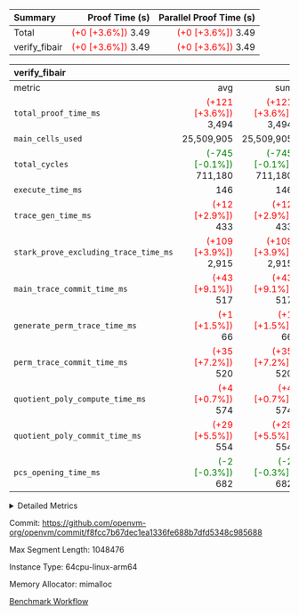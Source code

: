 | Summary | Proof Time (s) | Parallel Proof Time (s) |
|:---|---:|---:|
| Total | <span style='color: red'>(+0 [+3.6%])</span> 3.49 | <span style='color: red'>(+0 [+3.6%])</span> 3.49 |
| verify_fibair | <span style='color: red'>(+0 [+3.6%])</span> 3.49 | <span style='color: red'>(+0 [+3.6%])</span> 3.49 |


| verify_fibair |||||
|:---|---:|---:|---:|---:|
|metric|avg|sum|max|min|
| `total_proof_time_ms ` | <span style='color: red'>(+121 [+3.6%])</span> 3,494 | <span style='color: red'>(+121 [+3.6%])</span> 3,494 | <span style='color: red'>(+121 [+3.6%])</span> 3,494 | <span style='color: red'>(+121 [+3.6%])</span> 3,494 |
| `main_cells_used     ` |  25,509,905 |  25,509,905 |  25,509,905 |  25,509,905 |
| `total_cycles        ` | <span style='color: green'>(-745 [-0.1%])</span> 711,180 | <span style='color: green'>(-745 [-0.1%])</span> 711,180 | <span style='color: green'>(-745 [-0.1%])</span> 711,180 | <span style='color: green'>(-745 [-0.1%])</span> 711,180 |
| `execute_time_ms     ` |  146 |  146 |  146 |  146 |
| `trace_gen_time_ms   ` | <span style='color: red'>(+12 [+2.9%])</span> 433 | <span style='color: red'>(+12 [+2.9%])</span> 433 | <span style='color: red'>(+12 [+2.9%])</span> 433 | <span style='color: red'>(+12 [+2.9%])</span> 433 |
| `stark_prove_excluding_trace_time_ms` | <span style='color: red'>(+109 [+3.9%])</span> 2,915 | <span style='color: red'>(+109 [+3.9%])</span> 2,915 | <span style='color: red'>(+109 [+3.9%])</span> 2,915 | <span style='color: red'>(+109 [+3.9%])</span> 2,915 |
| `main_trace_commit_time_ms` | <span style='color: red'>(+43 [+9.1%])</span> 517 | <span style='color: red'>(+43 [+9.1%])</span> 517 | <span style='color: red'>(+43 [+9.1%])</span> 517 | <span style='color: red'>(+43 [+9.1%])</span> 517 |
| `generate_perm_trace_time_ms` | <span style='color: red'>(+1 [+1.5%])</span> 66 | <span style='color: red'>(+1 [+1.5%])</span> 66 | <span style='color: red'>(+1 [+1.5%])</span> 66 | <span style='color: red'>(+1 [+1.5%])</span> 66 |
| `perm_trace_commit_time_ms` | <span style='color: red'>(+35 [+7.2%])</span> 520 | <span style='color: red'>(+35 [+7.2%])</span> 520 | <span style='color: red'>(+35 [+7.2%])</span> 520 | <span style='color: red'>(+35 [+7.2%])</span> 520 |
| `quotient_poly_compute_time_ms` | <span style='color: red'>(+4 [+0.7%])</span> 574 | <span style='color: red'>(+4 [+0.7%])</span> 574 | <span style='color: red'>(+4 [+0.7%])</span> 574 | <span style='color: red'>(+4 [+0.7%])</span> 574 |
| `quotient_poly_commit_time_ms` | <span style='color: red'>(+29 [+5.5%])</span> 554 | <span style='color: red'>(+29 [+5.5%])</span> 554 | <span style='color: red'>(+29 [+5.5%])</span> 554 | <span style='color: red'>(+29 [+5.5%])</span> 554 |
| `pcs_opening_time_ms ` | <span style='color: green'>(-2 [-0.3%])</span> 682 | <span style='color: green'>(-2 [-0.3%])</span> 682 | <span style='color: green'>(-2 [-0.3%])</span> 682 | <span style='color: green'>(-2 [-0.3%])</span> 682 |



<details>
<summary>Detailed Metrics</summary>

|  | verify_program_compile_ms | total_cells | stark_prove_excluding_trace_time_ms | quotient_poly_compute_time_ms | quotient_poly_commit_time_ms | perm_trace_commit_time_ms | pcs_opening_time_ms | main_trace_commit_time_ms |
| --- | --- | --- | --- | --- | --- | --- | --- |
|  | 4 | 65,536 | 67 | 3 | 13 | 0 | 32 | 17 | 

| air_name | rows | quotient_deg | main_cols | interactions | constraints | cells |
| --- | --- | --- | --- | --- | --- | --- |
| AccessAdapterAir<2> |  | 4 |  | 5 | 12 |  | 
| AccessAdapterAir<4> |  | 4 |  | 5 | 12 |  | 
| AccessAdapterAir<8> |  | 4 |  | 5 | 12 |  | 
| FibonacciAir | 32,768 | 1 | 2 |  | 5 | 65,536 | 
| FriReducedOpeningAir |  | 4 |  | 35 | 59 |  | 
| NativePoseidon2Air<BabyBearParameters>, 1> |  | 4 |  | 31 | 302 |  | 
| PhantomAir |  | 4 |  | 3 | 4 |  | 
| ProgramAir |  | 1 |  | 1 | 4 |  | 
| VariableRangeCheckerAir |  | 1 |  | 1 | 4 |  | 
| VmAirWrapper<BranchNativeAdapterAir, BranchEqualCoreAir<1> |  | 2 |  | 11 | 23 |  | 
| VmAirWrapper<JalNativeAdapterAir, JalCoreAir> |  | 4 |  | 7 | 6 |  | 
| VmAirWrapper<NativeAdapterAir<2, 0>, PublicValuesCoreAir> |  | 4 |  | 11 | 22 |  | 
| VmAirWrapper<NativeAdapterAir<2, 1>, FieldArithmeticCoreAir> |  | 4 |  | 15 | 23 |  | 
| VmAirWrapper<NativeLoadStoreAdapterAir<1>, NativeLoadStoreCoreAir<1> |  | 4 |  | 15 | 20 |  | 
| VmAirWrapper<NativeLoadStoreAdapterAir<4>, NativeLoadStoreCoreAir<4> |  | 4 |  | 15 | 20 |  | 
| VmAirWrapper<NativeVectorizedAdapterAir<4>, FieldExtensionCoreAir> |  | 4 |  | 15 | 23 |  | 
| VmConnectorAir |  | 4 |  | 3 | 8 |  | 
| VolatileBoundaryAir |  | 4 |  | 4 | 16 |  | 

| group | trace_gen_time_ms | total_proof_time_ms | total_cycles | total_cells | stark_prove_excluding_trace_time_ms | quotient_poly_compute_time_ms | quotient_poly_commit_time_ms | perm_trace_commit_time_ms | pcs_opening_time_ms | main_trace_commit_time_ms | main_cells_used | generate_perm_trace_time_ms | execute_time_ms |
| --- | --- | --- | --- | --- | --- | --- | --- | --- | --- | --- | --- | --- | --- |
| verify_fibair | 433 | 3,494 | 711,180 | 72,898,584 | 2,915 | 574 | 554 | 520 | 682 | 517 | 25,509,905 | 66 | 146 | 

| group | air_name | rows | prep_cols | perm_cols | main_cols | cells |
| --- | --- | --- | --- | --- | --- | --- |
| verify_fibair | AccessAdapterAir<2> | 131,072 |  | 16 | 11 | 3,538,944 | 
| verify_fibair | AccessAdapterAir<4> | 65,536 |  | 16 | 13 | 1,900,544 | 
| verify_fibair | AccessAdapterAir<8> | 32,768 |  | 16 | 17 | 1,081,344 | 
| verify_fibair | FriReducedOpeningAir | 512 |  | 76 | 64 | 71,680 | 
| verify_fibair | NativePoseidon2Air<BabyBearParameters>, 1> | 8,192 |  | 36 | 348 | 3,145,728 | 
| verify_fibair | PhantomAir | 16,384 |  | 8 | 6 | 229,376 | 
| verify_fibair | ProgramAir | 8,192 |  | 8 | 10 | 147,456 | 
| verify_fibair | VariableRangeCheckerAir | 262,144 | 2 | 8 | 1 | 2,359,296 | 
| verify_fibair | VmAirWrapper<BranchNativeAdapterAir, BranchEqualCoreAir<1> | 262,144 |  | 28 | 23 | 13,369,344 | 
| verify_fibair | VmAirWrapper<JalNativeAdapterAir, JalCoreAir> | 32,768 |  | 12 | 10 | 720,896 | 
| verify_fibair | VmAirWrapper<NativeAdapterAir<2, 1>, FieldArithmeticCoreAir> | 524,288 |  | 20 | 30 | 26,214,400 | 
| verify_fibair | VmAirWrapper<NativeLoadStoreAdapterAir<1>, NativeLoadStoreCoreAir<1> | 262,144 |  | 36 | 25 | 15,990,784 | 
| verify_fibair | VmAirWrapper<NativeLoadStoreAdapterAir<4>, NativeLoadStoreCoreAir<4> | 16,384 |  | 36 | 34 | 1,146,880 | 
| verify_fibair | VmAirWrapper<NativeVectorizedAdapterAir<4>, FieldExtensionCoreAir> | 8,192 |  | 20 | 40 | 491,520 | 
| verify_fibair | VmConnectorAir | 2 | 1 | 8 | 4 | 24 | 
| verify_fibair | VolatileBoundaryAir | 131,072 |  | 8 | 11 | 2,490,368 | 

</details>


Commit: https://github.com/openvm-org/openvm/commit/f8fcc7b67dec1ea1336fe688b7dfd5348c985688

Max Segment Length: 1048476

Instance Type: 64cpu-linux-arm64

Memory Allocator: mimalloc

[Benchmark Workflow](https://github.com/openvm-org/openvm/actions/runs/12838119580)
